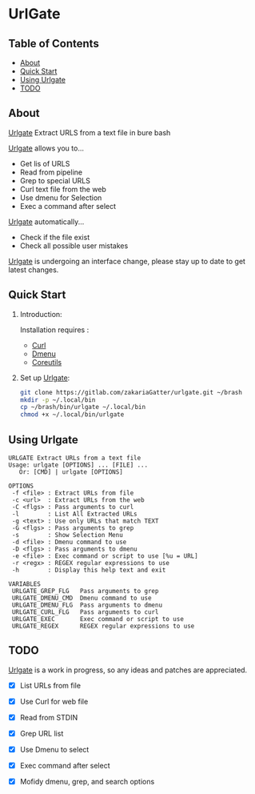 # UrlGate

## Table of Contents

- [About](#about)
- [Quick Start](#quick-start)
- [Using Urlgate](#using-zshing)
- [TODO](#todo)

## About

[Urlgate] Extract URLS from a text file in bure bash

[Urlgate] allows you to...

* Get lis of URLS
* Read from pipeline
* Grep to special URLS
* Curl text file from the web
* Use dmenu for Selection
* Exec a command after select

[Urlgate] automatically...

* Check if the file exist
* Check all possible user mistakes

[Urlgate] is undergoing an interface change, please stay up to date to get latest changes.

## Quick Start

1. Introduction:

   Installation requires :
	* [Curl](https://curl.haxx.se)
	* [Dmenu](https://tools.suckless.org/dmenu/)
    * [Coreutils]()

2. Set up [Urlgate]:

	``` bash
	git clone https://gitlab.com/zakariaGatter/urlgate.git ~/brash
	mkdir -p ~/.local/bin
	cp ~/brash/bin/urlgate ~/.local/bin
	chmod +x ~/.local/bin/urlgate
	```

## Using Urlgate

```
URLGATE Extract URLs from a text file
Usage: urlgate [OPTIONS] ... [FILE] ...
   Or: [CMD] | urlgate [OPTIONS]

OPTIONS
 -f <file> : Extract URLs from file
 -c <url>  : Extract URLs from the web
 -C <flgs> : Pass arguments to curl
 -l        : List All Extracted URLs
 -g <text> : Use only URLs that match TEXT
 -G <flgs> : Pass arguments to grep
 -s        : Show Selection Menu
 -d <file> : Dmenu command to use
 -D <flgs> : Pass arguments to dmenu
 -e <file> : Exec command or script to use [%u = URL]
 -r <regx> : REGEX regular expressions to use
 -h        : Display this help text and exit

VARIABLES
 URLGATE_GREP_FLG   Pass arguments to grep
 URLGATE_DMENU_CMD  Dmenu command to use
 URLGATE_DMENU_FLG  Pass arguments to dmenu
 URLGATE_CURL_FLG   Pass arguments to curl
 URLGATE_EXEC       Exec command or script to use
 URLGATE_REGEX      REGEX regular expressions to use
```

## TODO
[Urlgate] is a work in progress, so any ideas and patches are appreciated.

* [X] List URLs from file
* [X] Use Curl for web file
* [X] Read from STDIN
* [X] Grep URL list
* [X] Use Dmenu to select
* [X] Exec command after select
* [X] Mofidy dmenu, grep, and search options


[Urlgate]:http://github.com/zakariagatter/urlgate
